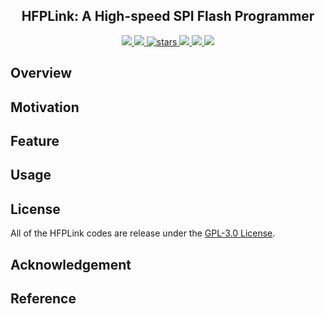 <p align="center">
    <!-- <img width="200px" src="./.images/tree_core_logo.svg" align="center" alt="Tree Core CPU" /> -->
    <h2 align="center">HFPLink: A High-speed SPI Flash Programmer</h2>
</p>
<p align="center">
    <a href="https://github.com/microdynamics-robot-development-board/HFPLink/actions">
      <img src="https://img.shields.io/github/workflow/status/microdynamics-robot-development-board/HFPLink/unit-test/main?label=unit-test&logo=github&style=flat-square">
    </a>
    <a href="./LICENSE">
      <img src="https://img.shields.io/github/license/microdynamics-robot-development-board/HFPLink?color=brightgreen&logo=github&style=flat-square">
    </a>
    <a href="https://github.com/microdynamics-robot-development-board/HFPLink">
      <img alt="stars" src="https://img.shields.io/github/stars/microdynamics-robot-development-board/HFPLink?color=blue&style=flat-square" />
    </a>
    <a href="https://github.com/microdynamics-robot-development-board/HFPLink">
      <img src="https://img.shields.io/badge/total%20lines-0k-red?style=flat-square">
    </a>
    <a href="https://github.com/YosysHQ">
      <img src="https://img.shields.io/badge/toolchain-c%20kicad-red?style=flat-square">
  </a>
    <a href="./CONTRIBUTING.md">
      <img src="https://img.shields.io/badge/contribution-welcome-brightgreen?style=flat-square">
    </a>
</p>

## Overview
## Motivation
## Feature
## Usage
## License
All of the HFPLink codes are release under the [GPL-3.0 License](LICENSE).

## Acknowledgement
<!-- 1. [icesugar](https://github.com/wuxx/icesugar) -->

## Reference
